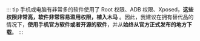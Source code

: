 
::: tip
手机或电脑有非常多的软件使用了 Root 权限、ADB 权限、Xposed，**这些权限非常高，软件非常容易滥用权限，植入木马** 。因此，我建议在拥有替代品的情况下，**使用手机官方软件或者开源的软件**，并从**始终从官方正式发布的地方下载**。
:::
